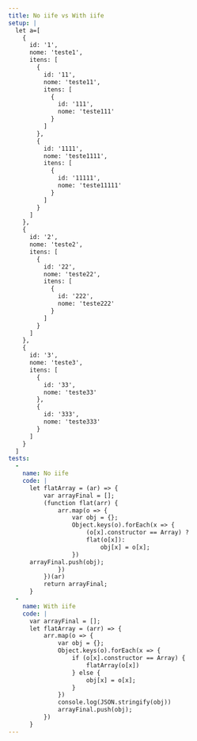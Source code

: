 ```yaml
---
title: No iife vs With iife
setup: |
  let a=[
    {
      id: '1',
      nome: 'teste1',
      itens: [
        {
          id: '11',
          nome: 'teste11',
          itens: [
            {
              id: '111',
              nome: 'teste111'
            }
          ]
        },
        {
          id: '1111',
          nome: 'teste1111',
          itens: [
            {
              id: '11111',
              nome: 'teste11111'
            }
          ]
        }
      ]
    },
    {
      id: '2',
      nome: 'teste2',
      itens: [
        {
          id: '22',
          nome: 'teste22',
          itens: [
            {
              id: '222',
              nome: 'teste222'
            }
          ]
        }
      ]
    },
    {
      id: '3',
      nome: 'teste3',
      itens: [
        {
          id: '33',
          nome: 'teste33'
        },
        {
          id: '333',
          nome: 'teste333'
        }
      ]
    }
  ]
tests:
  -
    name: No iife
    code: |
      let flatArray = (ar) => {
          var arrayFinal = [];
          (function flat(arr) {
              arr.map(o => {
                  var obj = {};
                  Object.keys(o).forEach(x => {
                      (o[x].constructor == Array) ?
                      flat(o[x]):
                          obj[x] = o[x];
                  })
      arrayFinal.push(obj);
              })
          })(ar)
          return arrayFinal;
      }
  -
    name: With iife
    code: |
      var arrayFinal = [];
      let flatArray = (arr) => {
          arr.map(o => {
              var obj = {};
              Object.keys(o).forEach(x => {
                  if (o[x].constructor == Array) {
                      flatArray(o[x])
                  } else {
                      obj[x] = o[x];
                  }
              })
              console.log(JSON.stringify(obj))
              arrayFinal.push(obj);
          })
      }
---
```


